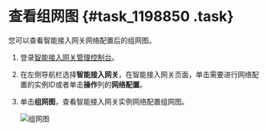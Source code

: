 # 查看组网图 {#task_1198850 .task}

您可以查看智能接入网关网络配置后的组网图。

1.  登录[智能接入网关管理控制台](https://smartag.console.aliyun.com)。
2.  在左侧导航栏选择**智能接入网关**，在智能接入网关页面，单击需要进行网络配置的实例ID或者单击**操作**列的**网络配置**。
3.  单击**组网图**，查看智能接入网关实例网络配置组网图。 

    ![组网图](http://static-aliyun-doc.oss-cn-hangzhou.aliyuncs.com/assets/img/961370/156527561551650_zh-CN.png)


